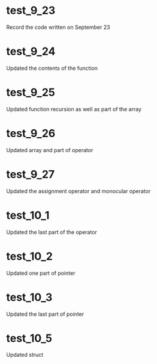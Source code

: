 # test_9_23
Record the code written on September 23
# test_9_24
Updated the contents of the function
# test_9_25
Updated function recursion as well as part of the array
# test_9_26
Updated array and part of operator
# test_9_27
Updated the assignment operator and monocular operator
# test_10_1
Updated the last part of the operator 
# test_10_2
Updated one part of pointer
# test_10_3
Updated the last part of pointer
# test_10_5
Updated struct
